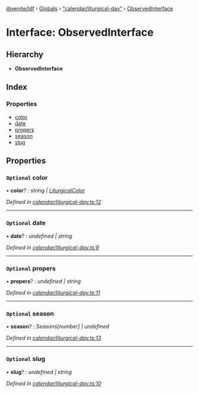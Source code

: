 [@venite/ldf](../README.md) › [Globals](../globals.md) › ["calendar/liturgical-day"](../modules/_calendar_liturgical_day_.md) › [ObservedInterface](_calendar_liturgical_day_.observedinterface.md)

# Interface: ObservedInterface

## Hierarchy

* **ObservedInterface**

## Index

### Properties

* [color](_calendar_liturgical_day_.observedinterface.md#optional-color)
* [date](_calendar_liturgical_day_.observedinterface.md#optional-date)
* [propers](_calendar_liturgical_day_.observedinterface.md#optional-propers)
* [season](_calendar_liturgical_day_.observedinterface.md#optional-season)
* [slug](_calendar_liturgical_day_.observedinterface.md#optional-slug)

## Properties

### `Optional` color

• **color**? : *string | [LiturgicalColor](../classes/_calendar_liturgical_color_.liturgicalcolor.md)*

*Defined in [calendar/liturgical-day.ts:12](https://github.com/gbj/venite/blob/5d95539/ldf/src/calendar/liturgical-day.ts#L12)*

___

### `Optional` date

• **date**? : *undefined | string*

*Defined in [calendar/liturgical-day.ts:9](https://github.com/gbj/venite/blob/5d95539/ldf/src/calendar/liturgical-day.ts#L9)*

___

### `Optional` propers

• **propers**? : *undefined | string*

*Defined in [calendar/liturgical-day.ts:11](https://github.com/gbj/venite/blob/5d95539/ldf/src/calendar/liturgical-day.ts#L11)*

___

### `Optional` season

• **season**? : *Seasons[number] | undefined*

*Defined in [calendar/liturgical-day.ts:13](https://github.com/gbj/venite/blob/5d95539/ldf/src/calendar/liturgical-day.ts#L13)*

___

### `Optional` slug

• **slug**? : *undefined | string*

*Defined in [calendar/liturgical-day.ts:10](https://github.com/gbj/venite/blob/5d95539/ldf/src/calendar/liturgical-day.ts#L10)*
